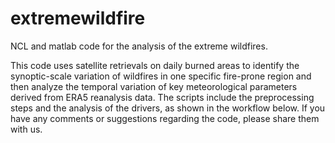 # extremewildfire
NCL and matlab code for the analysis of the extreme wildfires.

This code uses satellite retrievals on daily burned areas to identify the synoptic-scale variation of wildfires in one specific fire-prone region and then analyze the temporal variation of key meteorological parameters derived from ERA5 reanalysis data.
The scripts include the preprocessing steps and the analysis of the drivers, as shown in the workflow below. If you have any comments or suggestions regarding the code, please share them with us.

